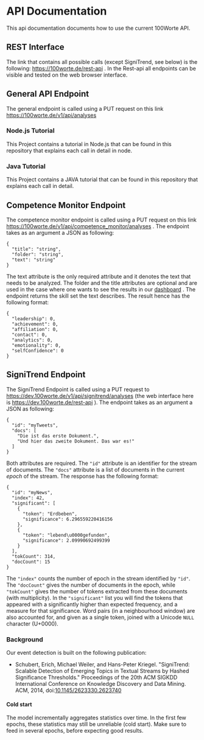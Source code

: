 # API Documentation
This api documentation documents how to use the current 100Worte API. 



## REST Interface	
The link that contains all possible calls (except SigniTrend, see below) is the following: https://100worte.de/rest-api . In the Rest-api all endpoints can be visible and tested on the web browser interface.

## General API Endpoint 

The general endpoint is called using a PUT request on this link https://100worte.de/v1/api/analyses 

### Node.js Tutorial
This Project contains a tutorial in Node.js that can be found in this repository that explains each call in detail in node.


### Java Tutorial
This Project contains a JAVA tutorial that can be found in this repository that explains each call in detail.

## Competence Monitor Endpoint

The competence monitor endpoint is called using a PUT request on this link https://100worte.de/v1/api/competence_monitor/analyses .
The endpoint takes as an argument a JSON as following:

```
{
  "title": "string",
  "folder": "string",
  "text": "string"
}
```

The text attribute is the only required attribute and it denotes the text that needs to be analyzed. 
The folder and the title attributes are optional and are used in the case where one wants to see the results in our [dashboard](https://www.100worte.de/dashboard) .
The endpoint returns the skill set the text describes. 
The result hence has the following format:

```
{
  "leadership": 0,
  "achievement": 0,
  "affiliation": 0,
  "contact": 0,
  "analytics": 0,
  "emotionality": 0,
  "selfConfidence": 0
}
```

## SigniTrend Endpoint

The SigniTrend Endpoint is called using a PUT request to https://dev.100worte.de/v1/api/signitrend/analyses
(the web interface here is https://dev.100worte.de/rest-api ).
The endpoint takes as an argument a JSON as following:

```
{
  "id": "myTweets",
  "docs": [
    "Die ist das erste Dokument.",
    "Und hier das zweite Dokument. Das war es!"
  ]
}
```

Both attributes are required. The `"id"` attribute is an identifier for the stream of documents. The `"docs"` attribute is a list of documents in the current *epoch* of the stream.
The response has the following format:

```
{
  "id": "myNews",
  "index": 42,
  "significant": [
    {
      "token": "Erdbeben",
      "significance": 6.296559220416156
    },
    {
      "token": "lebend\u0000gefunden",
      "significance": 2.09990692499399
    }
  ],
  "tokCount": 314,
  "docCount": 15
}
```

The `"index"` counts the number of epoch in the stream identified by `"id"`. The `"docCount"` gives the number of documents in the epoch, while `"tokCount"` gives the number of tokens extracted from these documents (with multiplicity). In the `"significant"` list you will find the tokens that appeared with a significantly higher than expected frequency, and a measure for that significance. Word pairs (in a neighbourhood window) are also accounted for, and given as a single token, joined with a Unicode `NULL` character (U+0000).

### Background

Our event detection is built on the following publication:

* Schubert, Erich, Michael Weiler, and Hans-Peter Kriegel. "SigniTrend: Scalable Detection of Emerging Topics in Textual Streams by Hashed Significance Thresholds." Proceedings of the 20th ACM SIGKDD International Conference on Knowledge Discovery and Data Mining. ACM, 2014, doi:[10.1145/2623330.2623740][1]

#### Cold start

The model incrementally aggregates statistics over time. In the first few epochs, these statistics may still be unreliable (cold start). Make sure to feed in several epochs, before expecting good results.

[1]: https://dx.doi.org/10.1145/2623330.2623740 "SigniTrend: Scalable Detection of Emerging Topics in Textual Streams by Hashed Significance Thresholds."

